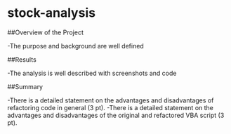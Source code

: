 # stock-analysis

##Overview of the Project

-The purpose and background are well defined

##Results

-The analysis is well described with screenshots and code

##Summary

-There is a detailed statement on the advantages and disadvantages of refactoring code in general (3 pt).
-There is a detailed statement on the advantages and disadvantages of the original and refactored VBA script (3 pt).
